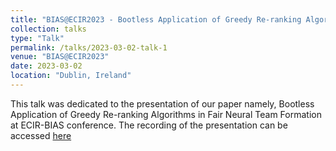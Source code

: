 ```yaml
---
title: "BIAS@ECIR2023 - Bootless Application of Greedy Re-ranking Algorithms in Fair Neural Team Formation"
collection: talks
type: "Talk"
permalink: /talks/2023-03-02-talk-1
venue: "BIAS@ECIR2023"
date: 2023-03-02
location: "Dublin, Ireland"
---
```


This talk was dedicated to the presentation of our paper namely, Bootless Application of Greedy Re-ranking Algorithms in Fair Neural Team Formation at ECIR-BIAS conference. The recording of the presentation can be accessed [here](https://www.youtube.com/watch?v=EmAFvANqzBM&list=PLhyDn1IGkhLZ8WtaJgYV48zvatxyxpBoS&index=11)
